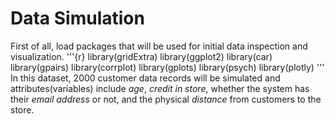 # Data Simulation

First of all, load packages that will be used for initial data inspection and visualization. 
'''{r}
library(gridExtra)
library(ggplot2)
library(car)
library(gpairs)
library(corrplot)
library(gplots)
library(psych)
library(plotly)
'''
In this dataset, 2000 customer data records will be simulated and attributes(variables) include *age*, *credit in store*, whether the system has their *email address* or not, and the physical *distance* from customers to the store. 